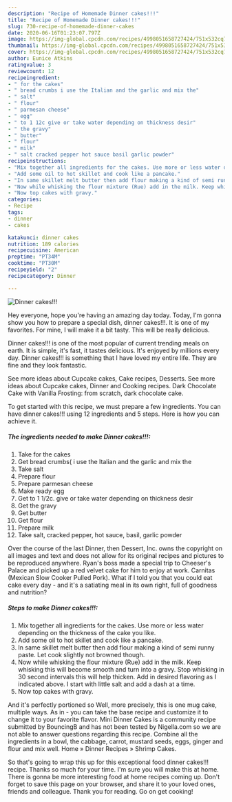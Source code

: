 ```yaml
---
description: "Recipe of Homemade Dinner cakes!!!"
title: "Recipe of Homemade Dinner cakes!!!"
slug: 730-recipe-of-homemade-dinner-cakes
date: 2020-06-16T01:23:07.797Z
image: https://img-global.cpcdn.com/recipes/4998051658727424/751x532cq70/dinner-cakes-recipe-main-photo.jpg
thumbnail: https://img-global.cpcdn.com/recipes/4998051658727424/751x532cq70/dinner-cakes-recipe-main-photo.jpg
cover: https://img-global.cpcdn.com/recipes/4998051658727424/751x532cq70/dinner-cakes-recipe-main-photo.jpg
author: Eunice Atkins
ratingvalue: 3
reviewcount: 12
recipeingredient:
- " for the cakes"
- " bread crumbs i use the Italian and the garlic and mix the"
- " salt"
- " flour"
- " parmesan cheese"
- " egg"
- " to 1 12c give or take water depending on thickness desir"
- " the gravy"
- " butter"
- " flour"
- " milk"
- " salt cracked pepper hot sauce basil garlic powder"
recipeinstructions:
- "Mix together all ingredients for the cakes. Use more or less water depending on the thickness of the cake you like."
- "Add some oil to hot skillet and cook like a pancake."
- "In same skillet melt butter then add flour making a kind of semi runny paste. Let cook slightly not browned though."
- "Now while whisking the flour mixture (Rue) add in the milk. Keep whisking this will become smooth and turn into a gravy. Stop whisking in 30 second intervals this will help thicken. Add in desired flavoring as I indicated above. I start with little salt and add a dash at a time."
- "Now top cakes with gravy."
categories:
- Recipe
tags:
- dinner
- cakes

katakunci: dinner cakes 
nutrition: 189 calories
recipecuisine: American
preptime: "PT34M"
cooktime: "PT30M"
recipeyield: "2"
recipecategory: Dinner

---
```



![Dinner cakes!!!](https://img-global.cpcdn.com/recipes/4998051658727424/751x532cq70/dinner-cakes-recipe-main-photo.jpg)

Hey everyone, hope you're having an amazing day today. Today, I'm gonna show you how to prepare a special dish, dinner cakes!!!. It is one of my favorites. For mine, I will make it a bit tasty. This will be really delicious.

Dinner cakes!!! is one of the most popular of current trending meals on earth. It is simple, it's fast, it tastes delicious. It's enjoyed by millions every day. Dinner cakes!!! is something that I have loved my entire life. They are fine and they look fantastic.

See more ideas about Cupcake cakes, Cake recipes, Desserts. See more ideas about Cupcake cakes, Dinner and Cooking recipes. Dark Chocolate Cake with Vanilla Frosting: from scratch, dark chocolate cake.


To get started with this recipe, we must prepare a few ingredients. You can have dinner cakes!!! using 12 ingredients and 5 steps. Here is how you can achieve it.

<!--inarticleads1-->

##### The ingredients needed to make Dinner cakes!!!:

1. Take  for the cakes
1. Get  bread crumbs( i use the Italian and the garlic and mix the
1. Take  salt
1. Prepare  flour
1. Prepare  parmesan cheese
1. Make ready  egg
1. Get  to 1 1/2c. give or take water depending on thickness desir
1. Get  the gravy
1. Get  butter
1. Get  flour
1. Prepare  milk
1. Take  salt, cracked pepper, hot sauce, basil, garlic powder


Over the course of the last Dinner, then Dessert, Inc. owns the copyright on all images and text and does not allow for its original recipes and pictures to be reproduced anywhere. Ryan&#39;s boss made a special trip to Cheeser&#39;s Palace and picked up a red velvet cake for him to enjoy at work. Carnitas (Mexican Slow Cooker Pulled Pork). What if I told you that you could eat cake every day - and it&#39;s a satiating meal in its own right, full of goodness and nutrition? 

<!--inarticleads2-->

##### Steps to make Dinner cakes!!!:

1. Mix together all ingredients for the cakes. Use more or less water depending on the thickness of the cake you like.
1. Add some oil to hot skillet and cook like a pancake.
1. In same skillet melt butter then add flour making a kind of semi runny paste. Let cook slightly not browned though.
1. Now while whisking the flour mixture (Rue) add in the milk. Keep whisking this will become smooth and turn into a gravy. Stop whisking in 30 second intervals this will help thicken. Add in desired flavoring as I indicated above. I start with little salt and add a dash at a time.
1. Now top cakes with gravy.


And it&#39;s perfectly portioned so Well, more precisely, this is one mug cake, multiple ways. As in - you can take the base recipe and customize it to change it to your favorite flavor. Mini Dinner Cakes is a community recipe submitted by BouncingB and has not been tested by Nigella.com so we are not able to answer questions regarding this recipe. Combine all the ingredients in a bowl, the cabbage, carrot, mustard seeds, eggs, ginger and flour and mix well. Home » Dinner Recipes » Shrimp Cakes. 

So that's going to wrap this up for this exceptional food dinner cakes!!! recipe. Thanks so much for your time. I'm sure you will make this at home. There is gonna be more interesting food at home recipes coming up. Don't forget to save this page on your browser, and share it to your loved ones, friends and colleague. Thank you for reading. Go on get cooking!
